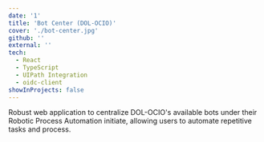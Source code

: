 ```yaml
---
date: '1'
title: 'Bot Center (DOL-OCIO)'
cover: './bot-center.jpg'
github: ''
external: ''
tech:
  - React
  - TypeScript
  - UIPath Integration
  - oidc-client
showInProjects: false
---
```


Robust web application to centralize DOL-OCIO's available bots under their Robotic Process Automation initiate, allowing users to automate repetitive tasks and process.
